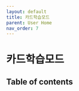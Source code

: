 ```yaml
---
layout: default
title: 카드학습모드
parent: User Home
nav_order: 7
---
```


# 카드학습모드

## Table of contents
